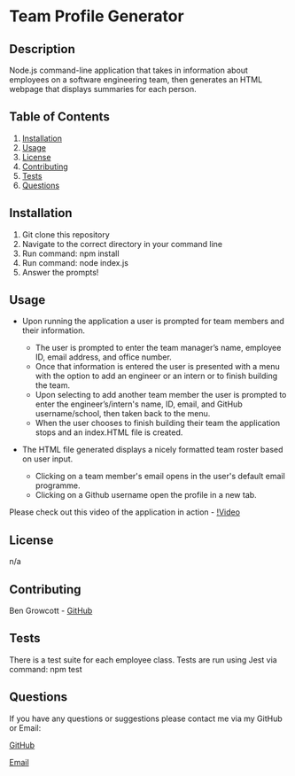 # Team Profile Generator

## Description

Node.js command-line application that takes in information about employees on a software engineering team, then generates an HTML webpage that displays summaries for each person.

## Table of Contents

1. [Installation](#installation)
2. [Usage](#usage)
3. [License](#license)
4. [Contributing](#contributing)
5. [Tests](#tests)
6. [Questions](#questions)

## Installation

1. Git clone this repository
2. Navigate to the correct directory in your command line
3. Run command: npm install
4. Run command: node index.js
5. Answer the prompts!

## Usage

- Upon running the application a user is prompted for team members and their information.
    - The user is prompted to enter the team manager’s name, employee ID, email address, and office number.
    - Once that information is entered the user is presented with a menu with the option to add an engineer or an intern or to finish building the team.
    - Upon selecting to add another team member the user is prompted to enter the engineer’s/intern's name, ID, email, and GitHub username/school, then taken back to the menu.
    - When the user chooses to finish building their team the application stops and an index.HTML file is created.

- The HTML file generated displays a nicely formatted team roster based on user input.
    - Clicking on a team member's email opens in the user's default email programme.
    - Clicking on a Github username open the profile in a new tab.

Please check out this video of the application in action - [!Video](https://docs.google.com/presentation/d/1dScqT3GTBeET7FbYdPSYF4xg2H-bsaGPYu9vLUBdqcw/edit?usp=sharing)
## License

n/a

## Contributing

Ben Growcott - [GitHub](https://github.com/BGrowcott)

## Tests

There is a test suite for each employee class. Tests are run using Jest via command: npm test

## Questions

If you have any questions or suggestions please contact me via my GitHub or Email:

[GitHub](https://github.com/BGrowcott)

[Email](mailto:bg.coding101@gmail.com)
